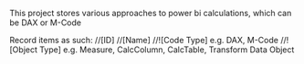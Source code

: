This project stores various approaches to power bi calculations, which can be DAX or M-Code

Record items as such:
  //[ID]
  //[Name]
  //![Code Type] e.g. DAX, M-Code
  //![Object Type] e.g. Measure, CalcColumn, CalcTable, Transform Data Object
